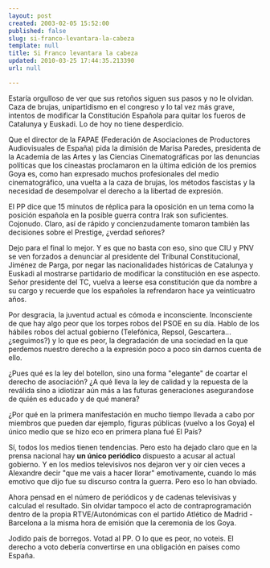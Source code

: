```yaml
---
layout: post
created: 2003-02-05 15:52:00
published: false
slug: si-franco-levantara-la-cabeza
template: null
title: Si Franco levantara la cabeza
updated: 2010-03-25 17:44:35.213390
url: null

---
```


Estar&iacute;a orgulloso de ver que sus reto&ntilde;os siguen sus pasos y no le olvidan.
Caza de brujas, unipartidismo en el congreso y lo tal vez m&aacute;s grave, intentos de modificar la Constituci&oacute;n Espa&ntilde;ola para quitar los fueros de Catalunya y Euskadi. Lo de hoy no tiene desperdicio.

Que el director de la FAPAE (Federaci&oacute;n de Asociaciones de Productores Audiovisuales de Espa&ntilde;a) pida la dimisi&oacute;n de Marisa Paredes, presidenta de la Academia de las Artes y las Ciencias Cinematogr&aacute;ficas por las denuncias pol&iacute;ticas que los cineastas proclamaron en la &uacute;ltima edici&oacute;n de los premios Goya es, como han expresado muchos profesionales del medio cinematogr&aacute;fico, una vuelta a la caza de brujas, los m&eacute;todos fascistas y la necesidad de desempolvar el derecho a la libertad de expresi&oacute;n.

El PP dice que 15 minutos de r&eacute;plica para la oposici&oacute;n en un tema como la posici&oacute;n espa&ntilde;ola en la posible guerra contra Irak son suficientes. Cojonudo. Claro, as&iacute; de r&aacute;pido y concienzudamente tomaron tambi&eacute;n las decisiones sobre el Prestige, &iquest;verdad se&ntilde;ores?

Dejo para el final lo mejor. Y es que no basta con eso, sino que CIU y PNV se ven forzados a denunciar al presidente del Tribunal Constitucional, Jim&eacute;nez de Parga, por negar las nacionalidades hist&oacute;ricas de Catalunya y Euskadi al mostrarse partidario de modificar la constituci&oacute;n en ese aspecto. Se&ntilde;or presidente del TC, vuelva a leerse esa constituci&oacute;n que da nombre a su cargo y recuerde que los espa&ntilde;oles la refrendaron hace ya veinticuatro a&ntilde;os.

Por desgracia, la juventud actual es c&oacute;moda e inconsciente. Inconsciente de que hay algo peor que los torpes robos del PSOE en su d&iacute;a. Hablo de los h&aacute;biles robos del actual gobierno (Telef&oacute;nica, Repsol, Gescartera... &iquest;seguimos?) y lo que es peor, la degradaci&oacute;n de una sociedad en la que perdemos nuestro derecho a la expresi&oacute;n poco a poco sin darnos cuenta de ello.

&iquest;Pues qu&eacute; es la ley del botellon, sino una forma "elegante" de coartar el derecho de asociaci&oacute;n? &iquest;A qu&eacute; lleva la ley de calidad y la repuesta de la rev&aacute;lida sino a idiotizar a&uacute;n m&aacute;s a las futuras generaciones asegurandose de qui&eacute;n es educado y de qu&eacute; manera?

&iquest;Por qu&eacute; en la primera manifestaci&oacute;n en mucho tiempo llevada a cabo por miembros que pueden dar ejemplo, figuras p&uacute;blicas (vuelvo a los Goya) el &uacute;nico medio que se hizo eco en primera plana fu&eacute; El Pa&iacute;s?

S&iacute;, todos los medios tienen tendencias. Pero esto ha dejado claro que en la prensa nacional hay <strong>un &uacute;nico peri&oacute;dico</strong> dispuesto a acusar al actual gobierno. Y en los medios televisivos nos dejaron ver y oir cien veces a Alexandre decir "que me vais a hacer llorar" emotivamente, cuando lo m&aacute;s emotivo que dijo fue su discurso contra la guerra. Pero eso lo han obviado.

Ahora pensad en el n&uacute;mero de peri&oacute;dicos y de cadenas televisivas y calculad el resultado. Sin olvidar tampoco el acto de contraprogramaci&oacute;n dentro de la propia RTVE/Auton&oacute;micas con el partido Atl&eacute;tico de Madrid - Barcelona a la misma hora de emisi&oacute;n que la ceremonia de los Goya.

Jodido pa&iacute;s de borregos. Votad al PP. O lo que es peor, no voteis.
El derecho a voto deber&iacute;a convertirse en una obligaci&oacute;n en paises como Espa&ntilde;a.



